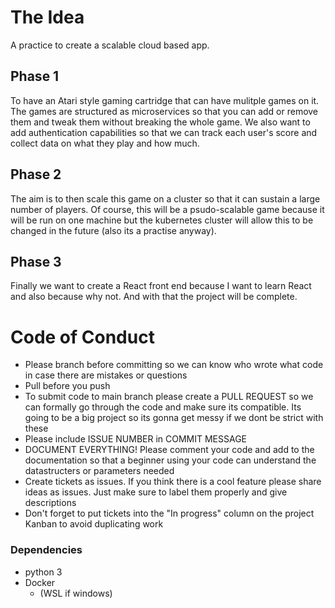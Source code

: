 # The Idea
A practice to create a scalable cloud based app.

## Phase 1
To have an Atari style gaming cartridge that can have mulitple games on it. The games are structured as microservices so that you can add or remove them and tweak them without breaking the whole game. We also want to add authentication capabilities so that we can track each user's score and collect data on what they play and how much. 
## Phase 2
The aim is to then scale this game on a cluster so that it can sustain a large number of players. Of course, this will be a psudo-scalable game because it will be run on one machine but the kubernetes cluster will allow this to be changed in the future (also its a practise anyway). 
## Phase 3
Finally we want to create a React front end because I want to learn React and also because why not. And with that the project will be complete.


# Code of Conduct 
- Please branch before committing so we can know who wrote what code in case there are mistakes or questions
- Pull before you push
- To submit code to main branch please create a PULL REQUEST so we can formally go through the code and make sure its compatible. Its going to be a big project so its gonna get messy if we dont be strict with these
- Please include ISSUE NUMBER in COMMIT MESSAGE 
- DOCUMENT EVERYTHING! Please comment your code and add to the documentation so that a beginner using your code can understand the datastructers or parameters needed
- Create tickets as issues. If you think there is a cool feature please share ideas as issues. Just make sure to label them properly and give descriptions
- Don't forget to put tickets into the "In progress" column on the project Kanban to avoid duplicating work


### Dependencies 
- python 3
- Docker 
  - (WSL if windows)
